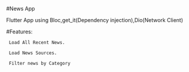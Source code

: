 #News App

Flutter App using Bloc,get_it(Dependency injection),Dio(Network Client)

#Features:

     Load All Recent News.

     Load News Sources.

     Filter news by Category
